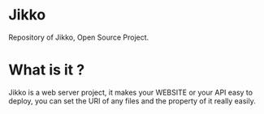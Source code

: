 # Jikko
Repository of Jikko, Open Source Project.

# What is it ?

Jikko is a web server project, it makes your WEBSITE or your API easy to deploy,
you can set the URI of any files and the property of it really easily.


